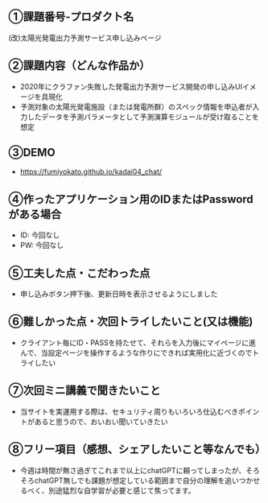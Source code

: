 ## ①課題番号-プロダクト名
(改)太陽光発電出力予測サービス申し込みページ

## ②課題内容（どんな作品か）
- 2020年にクラファン失敗した発電出力予測サービス開発の申し込みUIイメージを具現化
- 予測対象の太陽光発電施設（または発電所群）のスペック情報を申込者が入力したデータを予測パラメータとして予測演算モジュールが受け取ることを想定

## ③DEMO
- https://fumiyokato.github.io/kadai04_chat/

## ④作ったアプリケーション用のIDまたはPasswordがある場合
- ID: 今回なし
- PW: 今回なし

## ⑤工夫した点・こだわった点
- 申し込みボタン押下後、更新日時を表示させるようにしました

## ⑥難しかった点・次回トライしたいこと(又は機能)
- クライアント毎にID・PASSを持たせて、それらを入力後にマイページに進んで、当設定ページを操作するような作りにできれば実用化に近づくのでトライしたい

## ⑦次回ミニ講義で聞きたいこと
- 当サイトを実運用する際は、セキュリティ周りもいろいろ仕込むべきポイントがあると思うので、おいおい聞いていきたい

## ⑧フリー項目（感想、シェアしたいこと等なんでも）
- 今週は時間が無さ過ぎてこれまで以上にchatGPTに頼ってしまったが、そろそろchatGPT無しでも課題が想定している範囲まで自分の理解を追いつかせるべく、別途猛烈な自学習が必要と感じて焦ってます。